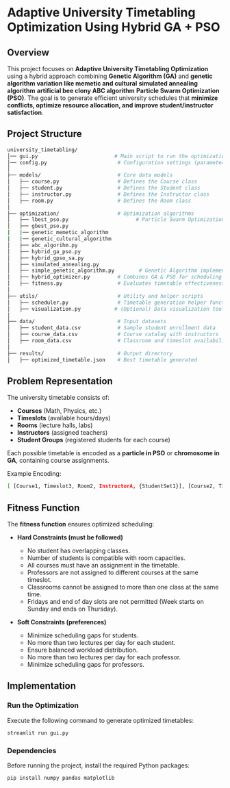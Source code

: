 # Adaptive University Timetabling Optimization Using Hybrid GA + PSO

## Overview
This project focuses on **Adaptive University Timetabling Optimization** using a hybrid approach combining **Genetic Algorithm (GA)** and **genetic algorithm variation like memetic and cultural** **simulated annealing algorithm**  **artificial bee clony ABC algorithm** **Particle Swarm Optimization (PSO)**. The goal is to generate efficient university schedules that **minimize conflicts, optimize resource allocation, and improve student/instructor satisfaction**.

## Project Structure
```bash
university_timetabling/
│── gui.py                         # Main script to run the optimization
│── config.py                       # Configuration settings (parameters, constraints)
│
├── models/                         # Core data models
│   ├── course.py                   # Defines the Course class
│   ├── student.py                  # Defines the Student class
│   ├── instructor.py               # Defines the Instructor class
│   ├── room.py                     # Defines the Room class
│
├── optimization/                   # Optimization algorithms
│   ├── lbest_pso.py                      # Particle Swarm Optimization logic
│   ├── gbest_pso.py  
|   |── genetic_memetic_algorithm
|   |── genetic_cultural_algorithm
│   ├── abc_algorihm.py
│   ├── hybrid_ga_pso.py
│   ├── hybrid_gpso_sa.py
│   ├── simulated_annealing.py    
│   ├── simple_genetic_algorithm.py        # Genetic Algorithm implementation
│   ├── hybrid_optimizer.py         # Combines GA & PSO for scheduling
│   ├── fitness.py                  # Evaluates timetable effectiveness
│
├── utils/                          # Utility and helper scripts
│   ├── scheduler.py                # Timetable generation helper functions
│   ├── visualization.py           # (Optional) Data visualization tools
│
├── data/                           # Input datasets
│   ├── student_data.csv            # Sample student enrollment data
│   ├── course_data.csv             # Course catalog with instructors
│   ├── room_data.csv               # Classroom and timeslot availability
│
├── results/                        # Output directory
│   ├── optimized_timetable.json    # Best timetable generated
 ```
## Problem Representation
The university timetable consists of:
- **Courses** (Math, Physics, etc.)
- **Timeslots** (available hours/days)
- **Rooms** (lecture halls, labs)
- **Instructors** (assigned teachers)
- **Student Groups** (registered students for each course)

Each possible timetable is encoded as a **particle in PSO** or **chromosome in GA**, containing course assignments.

Example Encoding:
 ```bash
[ [Course1, Timeslot3, Room2, InstructorA, {StudentSet1}], [Course2, Timeslot1, Room4, InstructorB, {StudentSet2}], ... ]
 ```


## Fitness Function
The **fitness function** ensures optimized scheduling:
- **Hard Constraints (must be followed)**
  - No student has overlapping classes.
  - Number of students is compatible with room capacities.
  - All courses must have an assignment in the timetable.
  - Professors are not assigned to different courses at the same timeslot.
  - Classrooms cannot be assigned to more than one class at the same time.
  - Fridays and end of day slots are not permitted (Week starts on Sunday and ends on Thursday).

- **Soft Constraints (preferences)**
  - Minimize scheduling gaps for students.
  - No more than two lectures per day for each student.
  - Ensure balanced workload distribution.
  - No more than two lectures per day for each professor.
  - Minimize scheduling gaps for professors.

## Implementation
### **Run the Optimization**
Execute the following command to generate optimized timetables:
```bash
streamlit run gui.py
 ```

 ### **Dependencies**
 Before running the project, install the required Python packages:
 ```bash
pip install numpy pandas matplotlib
 ```
